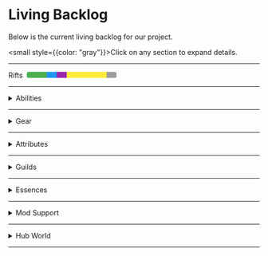 # Living Backlog

Below is the current living backlog for our project.

<small style={{color: "gray"}}>Click on any section to expand details.</small>

---

<details>
<summary style="display: flex; align-items: center; gap: 8px;">
  Rifts
  <span style="display: flex; width: 180px; height: 12px; border-radius: 4px; overflow: hidden; background: #ddd;">
    <span style="flex: 22; background: #4caf50;"></span>
    <span style="flex: 11; background: #2196f3;"></span>
    <span style="flex: 0; background: #ff9800;"></span>
    <span style="flex: 11; background: #9c27b0;"></span>
    <span style="flex: 44; background: #ffeb3b;"></span>
    <span style="flex: 11; background: #9e9e9e;"></span>
  </span>
</summary>

✅ Implemented | ⛏️ In Development | 🗳️ Vote | 📝 Pitch | 💡 Idea | 🗯️ Mentioned

- Generation ✅
- Objectives ✅
- Mapper ⛏️
- Shrines 📝
- Stability 💡
- Loot Goblins 💡
- Champions 💡
- Gachapon 💡
- Guild Rooms 🗯️

</details>


---

<details>
<summary>Abilities</summary>
✅ Implemented | ⛏️ In Development | 🗳️ Vote | 📄 Pitch | 💡 Idea | 🗯️ Mentioned

- Mana 🗯️
- AOE ✅
- Projectiles ✅
- DoT 🗯️
- Cloud 🗯️
- Melee 🗯️
- Defensive 🗯️
- Totems 🗯️
- Follower Summons 🗯️

</details>

---

<details>
<summary>Gear</summary>
✅ Implemented | ⛏️ In Development | 🗳️ Vote | 📄 Pitch | 💡 Idea | 🗯️ Mentioned

- Basic Sockets 🗯️
- Runegems ✅
- Ability Based Sockets 🗯️
- Special Sockets 🗯️
- Base Items 🗯️
- Potions 🗯️

</details>

---

<details>
<summary>Attributes</summary>
✅ Implemented | ⛏️ In Development | 🗳️ Vote | 📄 Pitch | 💡 Idea | 🗯️ Mentioned

- Criticals ✅
- Thorns ⛏️

</details>

---

<details>
<summary>Guilds</summary>
✅ Implemented | ⛏️ In Development | 🗳️ Vote | 📄 Pitch | 💡 Idea | 🗯️ Mentioned

- Currency ⛏️
- Stores ⛏️
- Quests ⛏️
- Rankings 🗯️ 

</details>

---

<details>
<summary>Essences</summary>
✅ Implemented | ⛏️ In Development | 🗳️ Vote | 📄 Pitch | 💡 Idea | 🗯️ Mentioned

- TBD

</details>

---

<details>
<summary>Mod Support</summary>
✅ Implemented | ⛏️ In Development | 🗳️ Vote | 📄 Pitch | 💡 Idea | 🗯️ Mentioned

- TBD

</details>

---

<details>
<summary>Hub World</summary>
✅ Implemented | ⛏️ In Development | 🗳️ Vote | 📄 Pitch | 💡 Idea | 🗯️ Mentioned

- TBD

</details>

---
